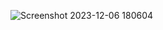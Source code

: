 ![Screenshot 2023-12-06 180604](https://github.com/nathanstephane/Oblivion/assets/75221936/d649c2ed-98be-4736-b005-84fca1f2bf5b)

